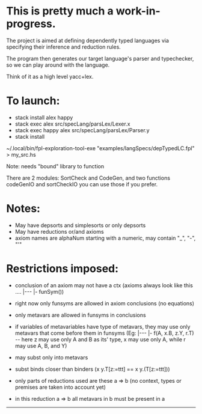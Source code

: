 # This is pretty much a work-in-progress.

The project is aimed at defining dependently typed languages via specifying their inference and reduction rules.

The program then generates our target language's parser and typechecker, so we can play around with the language.

Think of it as a high level yacc+lex.


# To launch:

- stack install alex happy
- stack exec alex src/specLang/parsLex/Lexer.x
- stack exec happy alex src/specLang/parsLex/Parser.y
- stack install

~/.local/bin/fpl-exploration-tool-exe "examples/langSpecs/depTypedLC.fpl" > my_src.hs

Note: needs "bound" library to function

There are 2 modules: SortCheck and CodeGen, and two functions codeGenIO and sortCheckIO you can use those if you prefer.

# Notes:
- May have depsorts and simplesorts or only depsorts
- May have reductions or/and axioms
- axiom names are alphaNum starting with a numeric, may contain "_", "-", "'"

# Restrictions imposed:
- conclusion of an axiom may not have a ctx (axioms always look like this .... |--- |- funSym())

- right now only funsyms are allowed in axiom conclusions (no equations)
- only metavars are allowed in funsyms in conclusions
- if variables of metavariables have type of metavars, they may use only metavars that come before them in funsyms (Eg: |--- |- f(A, x.B, z.Y, r.T) -- here z may use only A and B as its' type, x may use only A, while r may use A, B, and Y)

- may subst only into metavars
- subst binds closer than binders (x y.T[z:=ttt] == x y.(T[z:=ttt]))


- only parts of reductions used are these a => b (no context, types or premises are taken into account yet)
- in this reduction a => b all metavars in b must be present in a


---

